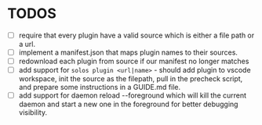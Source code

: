 # TODOS

- [ ] require that every plugin have a valid source which is either a file path or a url.
- [ ] implement a manifest.json that maps plugin names to their sources.
- [ ] redownload each plugin from source if our manifest no longer matches
- [ ] add support for `solos plugin <url|name>` - should add plugin to vscode workspace, init the source as the filepath, pull in the precheck script, and prepare some instructions in a GUIDE.md file.
- [ ] add support for daemon reload --foreground which will kill the current daemon and start a new one in the foreground for better debugging visibility.
